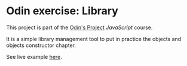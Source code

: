 # Odin exercise: Library

This project is part of the [Odin's Project](https://github.com/TheOdinProject) *JavaScript* course.

It is a simple library management tool to put in practice the objects and objects constructor chapter.

See live example [here](https://ngoosen.github.io/odin_library/).
